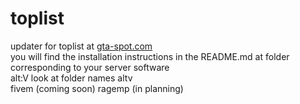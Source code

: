 # toplist
updater for toplist at <a href="https://gta-spot.com">gta-spot.com</a><br>
you will find the installation instructions in the README.md at folder corresponding to your server software<br>
alt:V look at folder names altv<br>
fivem (coming soon)
ragemp (in planning)
